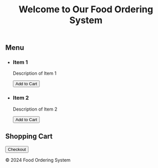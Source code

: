 <!DOCTYPE html>
<html lang="en">
<head>
    <meta charset="UTF-8">
    <meta name="viewport" content="width=device-width, initial-scale=1.0">
    <title>Food Ordering System</title>
    <style>
        /* Add your CSS styles here */
    </style>
</head>
<body>
    <header>
        <h1>Welcome to Our Food Ordering System</h1>
    </header>
    <main>
        <section id="menu">
            <h2>Menu</h2>
            <ul>
                <li>
                    <h3>Item 1</h3>
                    <p>Description of Item 1</p>
                    <button>Add to Cart</button>
                </li>
                <li>
                    <h3>Item 2</h3>
                    <p>Description of Item 2</p>
                    <button>Add to Cart</button>
                </li>
                <!-- Add more items as needed -->
            </ul>
        </section>
        <section id="cart">
            <h2>Shopping Cart</h2>
            <ul>
                <!-- Cart items will be dynamically added here -->
            </ul>
            <button>Checkout</button>
        </section>
    </main>
    <footer>
        <p>&copy; 2024 Food Ordering System</p>
    </footer>
</body>
</html>
